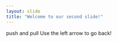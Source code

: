 ```yaml
---
layout: slide
title: "Welcome to our second slide!"
---
```

push and pull 
Use the left arrow to go back!
